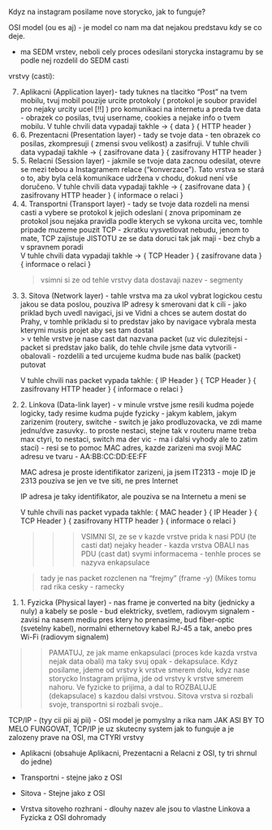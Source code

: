 ﻿Kdyz na instagram posilame nove storycko, jak to funguje? 

OSI model (ou es aj)        - je model co nam ma dat nejakou predstavu kdy se co deje.
* ma SEDM vrstev, neboli cely proces odesilani storycka instagramu by se podle nej rozdelil do SEDM casti


vrstvy (casti): 

<ol reversed>
<li> Aplikacni (Application layer)- tady tuknes na tlacitko “Post” na tvem mobilu, tvuj mobil pouzije urcite protokoly ( protokol je soubor pravidel pro nejaky urcity ucel [!!] ) pro komunikaci na internetu a preda tve data - obrazek co posilas, tvuj username, cookies a nejake info o tvem mobilu. V tuhle chvili data vypadaji takhle -> { data } { HTTP header }
</li>
<li>
6. Prezentacni (Presentation layer) - tady se tvoje data - ten obrazek co posilas, zkompresuji ( zmensi svou velikost) a zasifruji. V tuhle chvili data vypadaji takhle -> { zasifrovane data } { zasifrovany HTTP header }
</li>
<li>
5. Relacni (Session layer) - jakmile se tvoje data zacnou odesilat, otevre se mezi tebou a Instagramem relace (“konverzace”).
Tato vrstva se stará o to, aby byla celá komunikace udržena v chodu, dokud není vše doručeno.
V tuhle chvili data vypadaji takhle -> { zasifrovane data } { zasifrovany HTTP header } { informace o relaci }
</li>




<li>
4. Transportni (Transport layer) - tady se tvoje data rozdeli na mensi casti a vybere se protokol k jejich odeslani ( znova pripominam ze protokol jsou nejaka pravidla podle kterych se vykona urcita vec, tomhle pripade muzeme pouzit TCP - zkratku vysvetlovat nebudu, jenom to mate, TCP zajistuje JISTOTU ze se data doruci tak jak maji - bez chyb a v spravnem poradi</li>
 V tuhle chvili data vypadaji takhle -> { TCP Header } { zasifrovane data }  { informace o relaci }


> vsimni si ze od tehle vrstvy data dostavaji nazev - segmenty

<li>
3. Sitova (Network layer) - tahle vrstva ma za ukol vybrat logickou cestu jakou se data poslou, pouziva IP adresy k smerovani dat k cili - jako priklad bych uvedl navigaci, jsi ve Vidni a chces se autem dostat do Prahy, v tomhle prikladu si to predstav jako by navigace vybrala mesta kterymi musis projet aby ses tam dostal
</li>
> v tehle vrstve je nase cast dat nazvana packet (uz vic dulezitejsi - packet si predstav jako balik, do tehle chvile jsme data vytvorili - obalovali - rozdelili a ted urcujeme kudma bude nas balik (packet) putovat


V tuhle chvili nas packet vypada takhle: { IP Header } { TCP Header } { zasifrovany HTTP header }  { informace o relaci }



<li>
2. Linkova (Data-link layer) - v minule vrstve jsme resili kudma pojede logicky, tady resime kudma pujde fyzicky - jakym kablem, jakym zarizenim (routery, switche - switch je jako prodluzovacka, ve zdi mame jednu/dve zasuvky.. to proste nestaci, stejne tak v routeru mame treba max ctyri, to nestaci, switch ma der vic - ma i dalsi vyhody ale to zatim staci) - resi se to pomoc MAC adres, kazde zarizeni ma svoji MAC adresu ve tvaru - AA:BB:CC:DD:EE:FF
</li>

MAC adresa je proste identifikator zarizeni, ja jsem IT2313 - moje ID je 2313
pouziva se jen ve tve siti, ne pres Internet

IP adresa je taky identifikator, ale pouziva se na Internetu a meni se


V tuhle chvili nas packet vypada takhle: { MAC header } { IP Header } { TCP Header } { zasifrovany HTTP header }  { informace o relaci }


>>> VSIMNI SI, ze se v kazde vrstve prida k nasi PDU (te casti dat) nejaky header - kazda vrstva OBALI nas PDU (cast dat) svymi informacema - tenhle proces se nazyva enkapsulace


> tady je nas packet rozclenen na “frejmy” (frame -y) (Mikes tomu rad rika cesky - ramecky



<li>
1. Fyzicka (Physical layer) - nas frame je converted na bity (jednicky a nuly) a kabely se posle - bud elektricky, svetlem, radiovym signalem - zavisi na nasem mediu pres ktery ho prenasime, bud fiber-optic (svetelny kabel), normalni ethernetovy kabel RJ-45 a tak, anebo pres Wi-Fi (radiovym signalem)
</li>
</ol>

>> PAMATUJ, ze jak mame enkapsulaci (proces kde kazda vrstva nejak data obali) ma taky svuj opak - dekapsulace. Kdyz posilame, jdeme od vrstvy k vrstve smerem dolu, kdyz nase storycko Instagram prijima, jde od vrstvy k vrstve smerem nahoru. Ve fyzicke to prijima, a dal to ROZBALUJE (dekapsulace) s kazdou dalsi vrstvou. Sitova vrstva si rozbali svoje, transportni si rozbali svoje..






TCP/IP - (tyy cii pii aj pii) - OSI model je pomyslny a rika nam JAK ASI BY TO MELO FUNGOVAT, TCP/IP je uz skutecny system jak to funguje a je zalozeny prave na OSI, ma CTYRI vrstvy 
- Aplikacni (obsahuje Aplikacni, Prezentacni a Relacni z OSI, ty tri shrnul do jedne)


- Transportni - stejne jako z OSI


- Sitova - Stejne jako z OSI


- Vrstva sitoveho rozhrani - dlouhy nazev ale jsou to vlastne Linkova a Fyzicka z OSI dohromady
